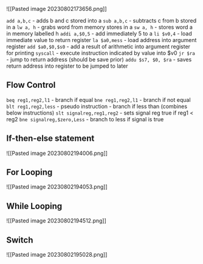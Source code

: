 ![[Pasted image 20230802173656.png]] 

`add a,b,c` - adds b and c stored into a
`sub a,b,c` - subtracts c from b stored in a
`lw a, h` - grabs word from memory stores in a
`sw a, h` - stores word a in memory labelled h
`addi a,$0,5` - add immediately 5 to a 
`li $v0,4` - load immediate value to return register
`la $a0,mess` - load address into argument register
`add $a0,$0,$s0` - add a result of arithmetic into argument register for printing
`syscall` - execute instruction indicated by value into $v0
`jr $ra` - jump to return address (should be save prior)
`addu $s7, $0, $ra` - saves return address into register to be jumped to later

## Flow Control

`beq reg1,reg2,l1` - branch if equal
`bne reg1,reg2,l1` - branch if not equal
`blt reg1,reg2,less` - pseudo instruction - branch if less than (combines below instructions)
	`slt signalreg,reg1,reg2` - sets signal reg true if reg1 < reg2
	`bne signalreg,$zero,Less` - branch to less if signal is true


## If-then-else statement

![[Pasted image 20230802194006.png]]


## For Looping

![[Pasted image 20230802194053.png]]


## While Looping

![[Pasted image 20230802194512.png]]

## Switch

![[Pasted image 20230802195028.png]]